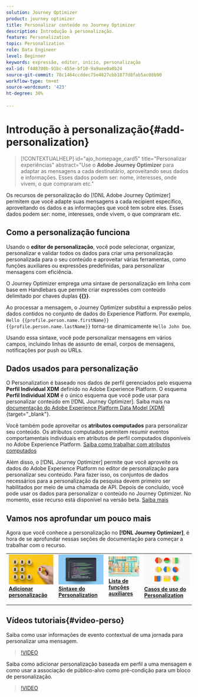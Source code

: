 ```yaml
---
solution: Journey Optimizer
product: journey optimizer
title: Personalizar conteúdo no Journey Optimizer
description: Introdução à personalização.
feature: Personalization
topic: Personalization
role: Data Engineer
level: Beginner
keywords: expressão, editor, início, personalização
exl-id: f448780b-91bc-455e-bf10-9a9aee0a0b24
source-git-commit: 78c1464ccddec75e4827cbb1877d8fab5ac08b90
workflow-type: tm+mt
source-wordcount: '423'
ht-degree: 30%

---
```


# Introdução à personalização{#add-personalization}

>[!CONTEXTUALHELP]
>id="ajo_homepage_card5"
>title="Personalizar experiências"
>abstract="Use o **Adobe Journey Optimizer** para adaptar as mensagens a cada destinatário, aproveitando seus dados e informações. Esses dados podem ser: nome, interesses, onde vivem, o que compraram etc."

Os recursos de personalização do [!DNL Adobe Journey Optimizer] permitem que você adapte suas mensagens a cada recipient específico, aproveitando os dados e as informações que você tem sobre eles. Esses dados podem ser: nome, interesses, onde vivem, o que compraram etc.

## Como a personalização funciona

Usando o **editor de personalização**, você pode selecionar, organizar, personalizar e validar todos os dados para criar uma personalização personalizada para o seu conteúdo e aproveitar várias ferramentas, como funções auxiliares ou expressões predefinidas, para personalizar mensagens com eficiência.

O Journey Optimizer emprega uma sintaxe de personalização em linha com base em Handlebars que permite criar expressões com conteúdo delimitado por chaves duplas **{{}}**.

Ao processar a mensagem, o Journey Optimizer substitui a expressão pelos dados contidos no conjunto de dados do Experience Platform. Por exemplo, `Hello {{profile.person.name.firstName}} {{profile.person.name.lastName}}` torna-se dinamicamente `Hello John Doe`.

Usando essa sintaxe, você pode personalizar mensagens em vários campos, incluindo linhas de assunto de email, corpos de mensagens, notificações por push ou URLs.

## Dados usados para personalização

O Personalization é baseado nos dados de perfil gerenciados pelo esquema **Perfil Individual XDM** definido no Adobe Experience Platform. O esquema **Perfil Individual XDM** é o único esquema que você pode usar para personalizar conteúdo em [!DNL Journey Optimizer]. Saiba mais na [documentação do Adobe Experience Platform Data Model (XDM)](https://experienceleague.adobe.com/docs/experience-platform/xdm/home.html?lang=pt-BR){target="_blank"}.

Você também pode aproveitar os **atributos computados** para personalizar seu conteúdo. Os atributos computados permitem resumir eventos comportamentais individuais em atributos de perfil computados disponíveis no Adobe Experience Platform. [Saiba como trabalhar com atributos computados](../audience/computed-attributes.md)

Além disso, o [!DNL Journey Optimizer] permite que você aproveite os dados do Adobe Experience Platform no editor de personalização para personalizar seu conteúdo. Para fazer isso, os conjuntos de dados necessários para a personalização da pesquisa devem primeiro ser habilitados por meio de uma chamada de API. Depois de concluído, você pode usar os dados para personalizar o conteúdo no Journey Optimizer. No momento, esse recurso está disponível na versão beta. [Saiba mais](../personalization/lookup-aep-data.md)

## Vamos nos aprofundar um pouco mais

Agora que você conhece a personalização no **[!DNL Journey Optimizer]**, é hora de se aprofundar nessas seções de documentação para começar a trabalhar com o recurso.

<table style="table-layout:fixed"><tr style="border: 0;">
<td>
<a href="personalization-build-expressions.md">
<img alt="adicionar personalização" src="assets/do-not-localize/add.png">
</a>
<div>
<a href="personalization-build-expressions.md"><strong>Adicionar personalização</strong></a>
</div>
<p>
</td>
<td>
<a href="../personalization/personalization-syntax.md">
<img alt="Lead" src="assets/do-not-localize/syntax.png">
</a>
<div><a href="../personalization/personalization-syntax.md"><strong>Sintaxe do Personalization</strong>
</div>
<p>
</td>
<td>
<a href="../personalization/functions/functions.md">
<img alt="Pouco frequente" src="assets/do-not-localize/functions.png">
</a>
<div>
<a href="../personalization/functions/functions.md"><strong>Lista de funções auxiliares</strong></a>
</div>
<p></td>
<td>
<a href="../personalization/personalization-use-case.md">
<img alt="Pouco frequente" src="assets/do-not-localize/uc.png">
</a>
<div>
<a href="../personalization/personalization-use-case.md"><strong>Casos de uso do Personalization</strong></a>
</div>
<p></td>
</tr></table>

## Vídeos tutoriais{#video-perso}

Saiba como usar informações de evento contextual de uma jornada para personalizar uma mensagem.

>[!VIDEO](https://video.tv.adobe.com/v/334165?quality=12)

Saiba como adicionar personalização baseada em perfil a uma mensagem e como usar a associação de público-alvo como pré-condição para um bloco de personalização.

>[!VIDEO](https://video.tv.adobe.com/v/334078?quality=12)

